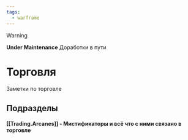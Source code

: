 ```yaml
---
tags:
  - warframe
---
```


>[!warning]
>**Under Maintenance**
>Доработки в пути

# Торговля
Заметки по торговле
## Подразделы
#### [[Trading.Arcanes]] - Мистификаторы и всё что с ними связано в торговле